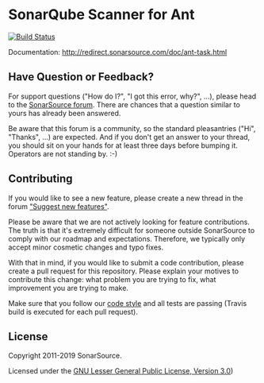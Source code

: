SonarQube Scanner for Ant
=========================
[![Build Status](https://api.cirrus-ci.com/github/SonarSource/sonar-scanner-ant.svg)](https://cirrus-ci.com/github/SonarSource/sonar-scanner-ant)

Documentation:
http://redirect.sonarsource.com/doc/ant-task.html

Have Question or Feedback?
--------------------------

For support questions ("How do I?", "I got this error, why?", ...), please head to the [SonarSource forum](https://community.sonarsource.com/c/help). There are chances that a question similar to yours has already been answered. 

Be aware that this forum is a community, so the standard pleasantries ("Hi", "Thanks", ...) are expected. And if you don't get an answer to your thread, you should sit on your hands for at least three days before bumping it. Operators are not standing by. :-)


Contributing
------------

If you would like to see a new feature, please create a new thread in the forum ["Suggest new features"](https://community.sonarsource.com/c/suggestions/features).

Please be aware that we are not actively looking for feature contributions. The truth is that it's extremely difficult for someone outside SonarSource to comply with our roadmap and expectations. Therefore, we typically only accept minor cosmetic changes and typo fixes.

With that in mind, if you would like to submit a code contribution, please create a pull request for this repository. Please explain your motives to contribute this change: what problem you are trying to fix, what improvement you are trying to make.

Make sure that you follow our [code style](https://github.com/SonarSource/sonar-developer-toolset#code-style) and all tests are passing (Travis build is executed for each pull request).


License
-------

Copyright 2011-2019 SonarSource.

Licensed under the [GNU Lesser General Public License, Version 3.0](http://www.gnu.org/licenses/lgpl.txt))
